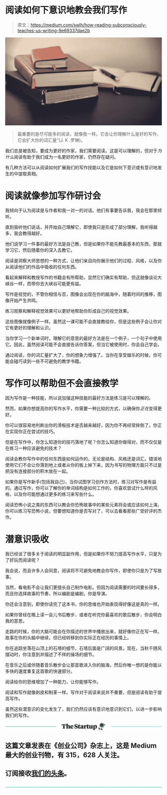# 阅读如何下意识地教会我们写作

> 原文：<https://medium.com/swlh/how-reading-subconsciously-teaches-us-writing-9e69337dae2b>

![](img/2b0d5088ad40bca7706e07d11f5085db.png)

> 最重要的是尽可能多的阅读，就像我一样。它会让你理解什么是好的写作，它会扩大你的词汇量”(J. K .罗琳)。

我们总是被告知，要成为更好的作家，我们需要阅读。这是可以理解的，但对于*为什么*阅读有助于我们成为一名更好的作家，仍然存在疑问。

有几种方法可以从阅读如何扩展我们的写作技能以及它是如何下意识或有意识地发生的中提取真相。

# 阅读就像参加写作研讨会

我倾向于认为阅读是与作者和我一对一的对话。他们有事要告诉我，我会在那里倾听。

直到我听他们说话，并开始自己理解它，即使我只是形成了部分理解，我听得越多，我会教得越好。

他们说学习一件事的最好方法是自己教，但是如果你不能先教最基本的东西，那就学习它，然后随着你的深入去教它。

阅读是洞察大师思想的一种方式，让他们亲自向你展示他们的过程、风格，以及你从阅读他们的作品中吸收的任何东西。

看起来解释和教授写作的书籍会有所帮助，显然它们确实有帮助，但这就像谈论大峡谷一样，而带你去大峡谷可能更有益。

写作是视觉的，不管你相信与否，图像会出现在你的脑海中，随着时间的推移，图像开始产生共鸣。

练习观察和解释视觉效果可以更好地帮助你形成自己的视觉效果。

这些图像就像例子一样。虽然这一课可能不会直接教给你，但是这些例子会让你对它有更好的理解和认识。

当你学习一个新单词时，理解它的意思的最好方法是在一个例子，一个句子中使用它。因此，虽然阅读可能不会直接告诉你答案，但当它被使用时，你会自己学会。

通过阅读，你的词汇量扩大了，你的想象力增强了。当你在享受娱乐的时候，你可能会碰巧读到一些不可避免的教学书籍。

# 写作可以帮助但不会直接教学

因为写作是一种技能，所以说加强这种技能的最好方法是练习是可以理解的。

然而，如果你想提高你的写作水平，你需要一种比较的方式，以确保你*正在*变得更好。

你可以很容易地判断出你的滑板技术是否越来越好，因为你不再经常摔倒了。你正在实现你正在尝试的技巧。

但是在写作中，你怎么知道你的技巧落地了呢？你怎么知道你做得对，而不仅仅是在练习一种应该避免的技术？

阅读会教你写作中的任何东西是如何运作的，无论是结构、风格还是词汇。错误地使用它们不会让你落到地上或者从你的板上掉下来，因为书写的物理方面只不过是把没有连接部分的积木放在一起。

如果你是写作新手(包括我自己)，当你试图学习创作方法时，练习对写作是有益的。通过写作，你可以了解你的单词结构是如何工作的，你喜欢尝试什么样的风格，以及你可能想通过更多的练习来写些什么。

阅读恐怖小说之类的东西可以教会你恐怖故事中的某些元素将会或应该如何上演。你可以练习写恐怖小说，但要想知道你是否写对了，可以去看看那些广受好评的杰作。

# 潜意识吸收

我已经谈了很多关于阅读的明显副作用，但是如果你不努力提高写作水平，只是为了好玩而阅读呢？

我会说，而且许多人会同意，阅读将不可避免地教会你写作，即使你只是为了写故事。

当然，看电影不会让我们更擅长自己制作电影。但因为阅读需要的时间要长得多，而且你选择故事的节奏，所以编剧是编剧，你是导演。

你还会注意到，即使你读完了这本书，你的思维也开始表现得好像这是真的一样。

如果你曾经在晚上读一会儿书后散步，或者在听完你最喜欢的歌后散步，你会明白我的意思。

走路的时候，你的大脑可能会在你描述的世界中播放出来，就好像你正在写一样。故事在你的头脑中继续，但已经转移到你实际正在经历的事情上。

你在追踪坐落在山顶上的石塔的细节，石塔后面是广阔的风景。现在，当秋千随风摆动时，你注意到并描述了不祥的操场的细节。

在音乐之后或伴随着音乐散步会让那首歌进入你的脑海，然后你唯一想的是你能以多快的速度重复这首歌的快速部分。

阅读给你的思维增加了一种能力，让你能够写作。

阅读和写作就像剥皮和制革一样。写作对于阅读来说并不重要，但是阅读有助于提高写作。

虽然这些潜意识的变化发生了，我们仍然应该有意识地意识到它们，以进一步影响我们的写作。

[![](img/308a8d84fb9b2fab43d66c117fcc4bb4.png)](https://medium.com/swlh)

## 这篇文章发表在《创业公司》杂志上，这是 Medium 最大的创业刊物，有 315，628 人关注。

## 订阅接收[我们的头条](http://growthsupply.com/the-startup-newsletter/)。

[![](img/b0164736ea17a63403e660de5dedf91a.png)](https://medium.com/swlh)